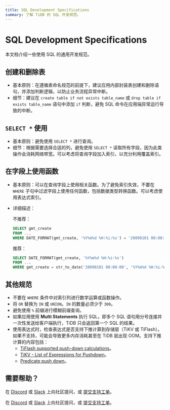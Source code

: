 ```yaml
---
title: SQL Development Specifications
summary: 了解 TiDB 的 SQL 开发规范。
---
```


# SQL Development Specifications

本文档介绍一些使用 SQL 的通用开发规范。

## 创建和删除表

- 基本原则：在遵循表命名规范的前提下，建议应用内部封装表创建和删除语句，并添加判断逻辑，以防止业务流程异常中断。
- 细节：建议在 `create table if not exists table_name` 或 `drop table if exists table_name` 语句中添加 `if` 判断，避免 SQL 命令在应用端异常运行导致的中断。

## `SELECT *` 使用

- 基本原则：避免使用 `SELECT *` 进行查询。
- 细节：根据需要选择合适的列，避免使用 `SELECT *` 读取所有字段，因为此类操作会消耗网络带宽。可以考虑将查询字段加入索引，以充分利用覆盖索引。

## 在字段上使用函数

- 基本原则：可以在查询字段上使用相关函数。为了避免索引失效，不要在 `WHERE` 子句中过滤字段上使用任何函数，包括数据类型转换函数。可以考虑使用表达式索引。
- 详细描述：

    不推荐：

    
    ```sql
    SELECT gmt_create
    FROM ...
    WHERE DATE_FORMAT(gmt_create, '%Y%m%d %H:%i:%s') = '20090101 00:00:00'
    ```

    推荐：

    
    ```sql
    SELECT DATE_FORMAT(gmt_create, '%Y%m%d %H:%i:%s')
    FROM ...
    WHERE gmt_create = str_to_date('20090101 00:00:00', '%Y%m%d %H:%i:%s')
    ```

## 其他规范

- 不要在 `WHERE` 条件中对索引列进行数学运算或函数操作。
- 将 `OR` 替换为 `IN` 或 `UNION`。`IN` 的数量必须少于 `300`。
- 避免使用 `%` 前缀进行模糊前缀查询。
- 如果应用使用 **Multi Statements** 执行 SQL，即多个 SQL 语句用分号连接并一次性发送给客户端执行，TiDB 只会返回第一个 SQL 的结果。
- 使用表达式时，检查表达式是否支持下推计算到存储层（TiKV 或 TiFlash）。如果不支持，可能会导致更多内存消耗甚至在 TiDB 层出现 OOM。支持下推计算的内容包括：
    - [TiFlash supported push-down calculations](/tiflash/tiflash-supported-pushdown-calculations.md)。
    - [TiKV - List of Expressions for Pushdown](/functions-and-operators/expressions-pushed-down.md)。
    - [Predicate push down](/predicate-push-down.md)。

## 需要帮助？

<CustomContent platform="tidb">

在 [Discord](https://discord.gg/DQZ2dy3cuc?utm_source=doc) 或 [Slack](https://slack.tidb.io/invite?team=tidb-community&channel=everyone&ref=pingcap-docs) 上向社区提问，或 [提交支持工单](/support.md)。

</CustomContent>

<CustomContent platform="tidb-cloud">

在 [Discord](https://discord.gg/DQZ2dy3cuc?utm_source=doc) 或 [Slack](https://slack.tidb.io/invite?team=tidb-community&channel=everyone&ref=pingcap-docs) 上向社区提问，或 [提交支持工单](https://tidb.support.pingcap.com/)。

</CustomContent>